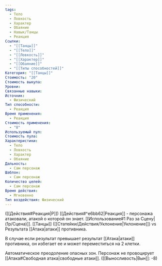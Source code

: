 ```yaml
---
tags:
  - Тело
  - Ловкость
  - Характер
  - Обаяние
  - Навык/Танцы
  - Реакция
Ссылки:
  - "[[Танцы]]"
  - "[[Тело]]"
  - "[[Ловкость]]"
  - "[[Характер]]"
  - "[[Обаяние]]"
  - "[[Типы способностей]]"
Категория: "[[Танцы]]"
Стоимость: "20"
Стоимость выкупа: 
Уровни: 
Связанные навыки: 
Источник:
  - Физический
Тип способности:
  - Реакция
Время применения:
  - Реакция
Стоимость применения:
  - "8"
Используемый пул: 
Стоимость пула: 
Характеристики:
  - Тело
  - Ловкость
  - Характер
  - Обаяние
Дальность:
  - Сам персонаж
Шаблон:
  - Сам персонаж
Количество целей:
  - Сам персонаж
Время действия:
  - Мгновенно
Тип воздействия: Физический
---
```

([[Действия#Реакция|Р]]) [[Действия#^e6bb62|Реакция]] - персонажа атаковали, атакой о которой он знает. [[Использование#1 Раз за Сцену|(1р/Сцена)]]. [[Танцы]] ([[Статейки/Действия/Уклонение|Уклонение]]) vs Результата [[Атака|атаки]]
противника.  

В случае если результат превышает результат [[Атака|атаки]] противника, он избегает ее и может переместиться на 2 клетки. 

Автоматическое преодоление опасных зон. Персонаж не провоцирует [[Атака#Свободная атака|свободные атаки]].
([[Выносливость|Вын]]: -8)